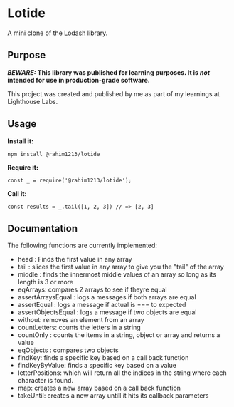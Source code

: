 # Lotide

A mini clone of the [Lodash](https://lodash.com) library.

## Purpose

**_BEWARE:_ This library was published for learning purposes. It is _not_ intended for use in production-grade software.**

This project was created and published by me as part of my learnings at Lighthouse Labs. 

## Usage

**Install it:**

`npm install @rahim1213/lotide`

**Require it:**

`const _ = require('@rahim1213/lotide');`

**Call it:**

`const results = _.tail([1, 2, 3]) // => [2, 3]`

## Documentation

The following functions are currently implemented:

* head : Finds the first value in any array
* tail : slices the first value in any array to give you the "tail" of the array
* middle : finds the innermost middle values of an array so long as its length is 3 or more
* eqArrays: compares 2 arrays to see if theyre equal
* assertArraysEqual : logs a messages if both arrays are equal
* assertEqual : logs a message if actual is === to expected
* assertObjectsEqual : logs a message if two objects are equal
* without: removes an element from an array
* countLetters: counts the letters in a string
* countOnly : counts the items in a string, object or array and returns a value
* eqObjects : compares two objects 
* findKey: finds a specific key based on a call back function
* findKeyByValue: finds a specific key based on a value
* letterPositions: which will return all the indices in the string where each character is found.
* map: creates a new array based on a call back function
* takeUntil: creates a new array untill it hits its callback parameters